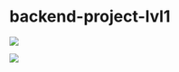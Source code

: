 # backend-project-lvl1

<a href="https://codeclimate.com/github/codeclimate/codeclimate/maintainability"><img src="https://api.codeclimate.com/v1/badges/a99a88d28ad37a79dbf6/maintainability" /></a>



<a href="https://github.com/ritailchenko/backend-project-lvl1/workflows/make lint/badge.svg"><img src="https://api.codeclimate.com/v1/badges/a99a88d28ad37a79dbf6/maintainability" /></a>
